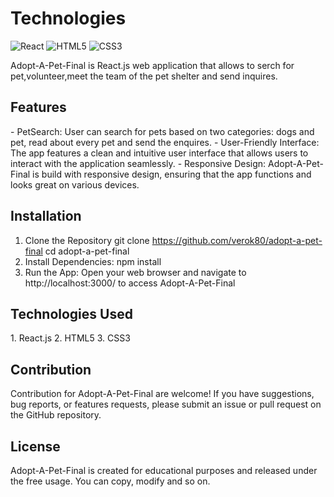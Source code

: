 <h1>Technologies</h1>


![React](https://img.shields.io/badge/react-%2320232a.svg?style=for-the-badge&logo=react&logoColor=%2361DAFB)
![HTML5](https://img.shields.io/badge/html5-%23E34F26.svg?style=for-the-badge&logo=html5&logoColor=white)
![CSS3](https://img.shields.io/badge/css3-%231572B6.svg?style=for-the-badge&logo=css3&logoColor=white)

Adopt-A-Pet-Final is React.js web application that allows to serch for pet,volunteer,meet the team of the pet shelter and send inquires.


<h2>Features</h2>
- PetSearch: User can search for pets based on two categories: dogs and pet, read about every pet and send the enquires.
- User-Friendly Interface: The app features a clean and intuitive user interface that allows users to interact with the application seamlessly.
- Responsive Design: Adopt-A-Pet-Final is build with responsive design, ensuring that the app functions and looks great on various devices.

<h2>Installation</h2>

1. Clone the Repository
 git clone https://github.com/verok80/adopt-a-pet-final
 cd adopt-a-pet-final
2. Install Dependencies: npm install
3. Run the App: Open your web browser and navigate to http://localhost:3000/ to access Adopt-A-Pet-Final 

<h2>Technologies Used</h2>
1. React.js
2. HTML5
3. CSS3

<h2>Contribution</h2>

Contribution for Adopt-A-Pet-Final  are welcome! If you have suggestions, bug reports, or features requests, please submit an issue or pull request on the GitHub repository.

<h2>License</h2>
 
Adopt-A-Pet-Final  is created for educational purposes and released under the free usage. You can copy, modify and so on. 
